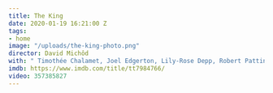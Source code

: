 ```yaml
---
title: The King
date: 2020-01-19 16:21:00 Z
tags:
- home
image: "/uploads/the-king-photo.png"
director: David Michôd
with: " Timothée Chalamet, Joel Edgerton, Lily-Rose Depp, Robert Pattinson, Sean Harris"
imdb: https://www.imdb.com/title/tt7984766/
video: 357385827
---
```


